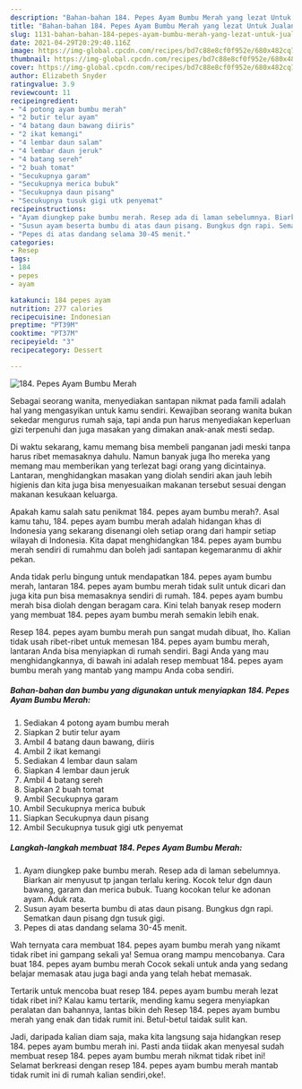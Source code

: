 ```yaml
---
description: "Bahan-bahan 184. Pepes Ayam Bumbu Merah yang lezat Untuk Jualan"
title: "Bahan-bahan 184. Pepes Ayam Bumbu Merah yang lezat Untuk Jualan"
slug: 1131-bahan-bahan-184-pepes-ayam-bumbu-merah-yang-lezat-untuk-jualan
date: 2021-04-29T20:29:40.116Z
image: https://img-global.cpcdn.com/recipes/bd7c88e8cf0f952e/680x482cq70/184-pepes-ayam-bumbu-merah-foto-resep-utama.jpg
thumbnail: https://img-global.cpcdn.com/recipes/bd7c88e8cf0f952e/680x482cq70/184-pepes-ayam-bumbu-merah-foto-resep-utama.jpg
cover: https://img-global.cpcdn.com/recipes/bd7c88e8cf0f952e/680x482cq70/184-pepes-ayam-bumbu-merah-foto-resep-utama.jpg
author: Elizabeth Snyder
ratingvalue: 3.9
reviewcount: 11
recipeingredient:
- "4 potong ayam bumbu merah"
- "2 butir telur ayam"
- "4 batang daun bawang diiris"
- "2 ikat kemangi"
- "4 lembar daun salam"
- "4 lembar daun jeruk"
- "4 batang sereh"
- "2 buah tomat"
- "Secukupnya garam"
- "Secukupnya merica bubuk"
- "Secukupnya daun pisang"
- "Secukupnya tusuk gigi utk penyemat"
recipeinstructions:
- "Ayam diungkep pake bumbu merah. Resep ada di laman sebelumnya. Biarkan air menyusut tp jangan terlalu kering. Kocok telur dgn daun bawang, garam dan merica bubuk. Tuang kocokan telur ke adonan ayam. Aduk rata."
- "Susun ayam beserta bumbu di atas daun pisang. Bungkus dgn rapi. Sematkan daun pisang dgn tusuk gigi."
- "Pepes di atas dandang selama 30-45 menit."
categories:
- Resep
tags:
- 184
- pepes
- ayam

katakunci: 184 pepes ayam 
nutrition: 277 calories
recipecuisine: Indonesian
preptime: "PT39M"
cooktime: "PT37M"
recipeyield: "3"
recipecategory: Dessert

---
```



![184. Pepes Ayam Bumbu Merah](https://img-global.cpcdn.com/recipes/bd7c88e8cf0f952e/680x482cq70/184-pepes-ayam-bumbu-merah-foto-resep-utama.jpg)

Sebagai seorang wanita, menyediakan santapan nikmat pada famili adalah hal yang mengasyikan untuk kamu sendiri. Kewajiban seorang  wanita bukan sekedar mengurus rumah saja, tapi anda pun harus menyediakan keperluan gizi terpenuhi dan juga masakan yang dimakan anak-anak mesti sedap.

Di waktu  sekarang, kamu memang bisa membeli panganan jadi meski tanpa harus ribet memasaknya dahulu. Namun banyak juga lho mereka yang memang mau memberikan yang terlezat bagi orang yang dicintainya. Lantaran, menghidangkan masakan yang diolah sendiri akan jauh lebih higienis dan kita juga bisa menyesuaikan makanan tersebut sesuai dengan makanan kesukaan keluarga. 



Apakah kamu salah satu penikmat 184. pepes ayam bumbu merah?. Asal kamu tahu, 184. pepes ayam bumbu merah adalah hidangan khas di Indonesia yang sekarang disenangi oleh setiap orang dari hampir setiap wilayah di Indonesia. Kita dapat menghidangkan 184. pepes ayam bumbu merah sendiri di rumahmu dan boleh jadi santapan kegemaranmu di akhir pekan.

Anda tidak perlu bingung untuk mendapatkan 184. pepes ayam bumbu merah, lantaran 184. pepes ayam bumbu merah tidak sulit untuk dicari dan juga kita pun bisa memasaknya sendiri di rumah. 184. pepes ayam bumbu merah bisa diolah dengan beragam cara. Kini telah banyak resep modern yang membuat 184. pepes ayam bumbu merah semakin lebih enak.

Resep 184. pepes ayam bumbu merah pun sangat mudah dibuat, lho. Kalian tidak usah ribet-ribet untuk memesan 184. pepes ayam bumbu merah, lantaran Anda bisa menyiapkan di rumah sendiri. Bagi Anda yang mau menghidangkannya, di bawah ini adalah resep membuat 184. pepes ayam bumbu merah yang mantab yang mampu Anda coba sendiri.

<!--inarticleads1-->

##### Bahan-bahan dan bumbu yang digunakan untuk menyiapkan 184. Pepes Ayam Bumbu Merah:

1. Sediakan 4 potong ayam bumbu merah
1. Siapkan 2 butir telur ayam
1. Ambil 4 batang daun bawang, diiris
1. Ambil 2 ikat kemangi
1. Sediakan 4 lembar daun salam
1. Siapkan 4 lembar daun jeruk
1. Ambil 4 batang sereh
1. Siapkan 2 buah tomat
1. Ambil Secukupnya garam
1. Ambil Secukupnya merica bubuk
1. Siapkan Secukupnya daun pisang
1. Ambil Secukupnya tusuk gigi utk penyemat




<!--inarticleads2-->

##### Langkah-langkah membuat 184. Pepes Ayam Bumbu Merah:

1. Ayam diungkep pake bumbu merah. Resep ada di laman sebelumnya. Biarkan air menyusut tp jangan terlalu kering. Kocok telur dgn daun bawang, garam dan merica bubuk. Tuang kocokan telur ke adonan ayam. Aduk rata.
1. Susun ayam beserta bumbu di atas daun pisang. Bungkus dgn rapi. Sematkan daun pisang dgn tusuk gigi.
1. Pepes di atas dandang selama 30-45 menit.




Wah ternyata cara membuat 184. pepes ayam bumbu merah yang nikamt tidak ribet ini gampang sekali ya! Semua orang mampu mencobanya. Cara buat 184. pepes ayam bumbu merah Cocok sekali untuk anda yang sedang belajar memasak atau juga bagi anda yang telah hebat memasak.

Tertarik untuk mencoba buat resep 184. pepes ayam bumbu merah lezat tidak ribet ini? Kalau kamu tertarik, mending kamu segera menyiapkan peralatan dan bahannya, lantas bikin deh Resep 184. pepes ayam bumbu merah yang enak dan tidak rumit ini. Betul-betul taidak sulit kan. 

Jadi, daripada kalian diam saja, maka kita langsung saja hidangkan resep 184. pepes ayam bumbu merah ini. Pasti anda tiidak akan menyesal sudah membuat resep 184. pepes ayam bumbu merah nikmat tidak ribet ini! Selamat berkreasi dengan resep 184. pepes ayam bumbu merah mantab tidak rumit ini di rumah kalian sendiri,oke!.

